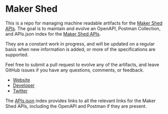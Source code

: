 # Maker ShedThis is a repo for managing machine readable artifacts for the [Maker Shed APIs](http://makershed.com). The goal is to maintain and evolve an OpenAPI, Postman Collection, and APIs.json index for the [Maker Shed APIs](http://makershed.com).They are a constant work in progress, and will be updated on a regular basis when new information is added, or more of the specifications are supported.Feel free to submit a pull request to evolve any of the artifacts, and leave GitHub issues if you have any questions, comments, or feedback.- [Website](http://makershed.com)- [Developer](http://makershed.com)- [Twitter](https://twitter.com/MakerShed)The [APIs.json](https://github.com/api-evangelist/maker-shed/blob/master/apis.json) index provides links to all the relevant links for the Maker Shed APIs, including the OpenAPI and Postman if they are present.
